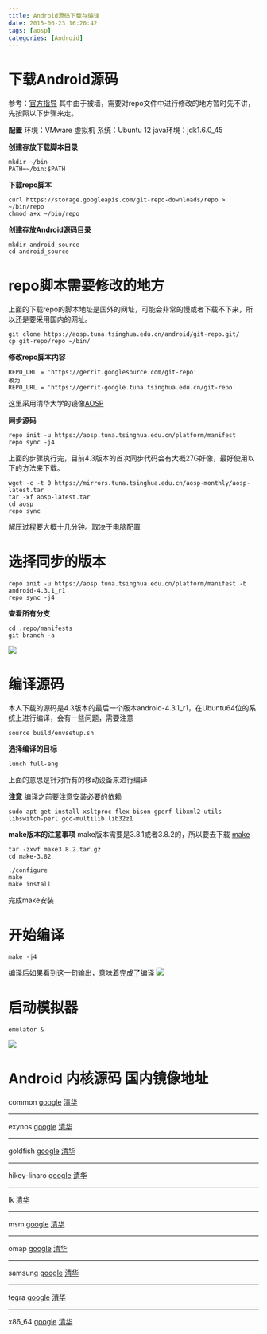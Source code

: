 ```yaml
---
title: Android源码下载与编译
date: 2015-06-23 16:20:42
tags: [aosp]
categories: [Android]
---
```


# 下载Android源码

参考：[官方指导](https://source.android.com/source/downloading.html)
其中由于被墙，需要对repo文件中进行修改的地方暂时先不讲，先按照以下步骤来走。

**配置**
环境：VMware 虚拟机
系统：Ubuntu 12
java环境：jdk1.6.0_45

**创建存放下载脚本目录**
```
mkdir ~/bin
PATH=~/bin:$PATH
```

**下载repo脚本**
```
curl https://storage.googleapis.com/git-repo-downloads/repo > ~/bin/repo
chmod a+x ~/bin/repo
```

<!-- more -->

**创建存放Android源码目录**
```
mkdir android_source
cd android_source
```

# repo脚本需要修改的地方

上面的下载repo的脚本地址是国外的网址，可能会非常的慢或者下载不下来，所以还是要采用国内的网址。
```
git clone https://aosp.tuna.tsinghua.edu.cn/android/git-repo.git/
cp git-repo/repo ~/bin/
```

**修改repo脚本内容**
```
REPO_URL = 'https://gerrit.googlesource.com/git-repo'
改为
REPO_URL = 'https://gerrit-google.tuna.tsinghua.edu.cn/git-repo'
```

这里采用清华大学的镜像[AOSP](https://mirrors.tuna.tsinghua.edu.cn/help/AOSP/)

**同步源码**
```
repo init -u https://aosp.tuna.tsinghua.edu.cn/platform/manifest 
repo sync -j4
```

上面的步骤执行完，目前4.3版本的首次同步代码会有大概27G好像，最好使用以下的方法来下载。
```
wget -c -t 0 https://mirrors.tuna.tsinghua.edu.cn/aosp-monthly/aosp-latest.tar 
tar -xf aosp-latest.tar
cd aosp 
repo sync
```

解压过程要大概十几分钟。取决于电脑配置


# 选择同步的版本
```
repo init -u https://aosp.tuna.tsinghua.edu.cn/platform/manifest -b android-4.3.1_r1
repo sync -j4
```

**查看所有分支**
```
cd .repo/manifests
git branch -a
```

![](/css/images/android_tags.png)


# 编译源码
本人下载的源码是4.3版本的最后一个版本android-4.3.1_r1，在Ubuntu64位的系统上进行编译，会有一些问题，需要注意

```
source build/envsetup.sh
```

**选择编译的目标**
```
lunch full-eng
```
上面的意思是针对所有的移动设备来进行编译

**注意**
编译之前要注意安装必要的依赖
```
sudo apt-get install xsltproc flex bison gperf libxml2-utils libswitch-perl gcc-multilib lib32z1
```


**make版本的注意事项**
make版本需要是3.8.1或者3.8.2的，所以要去下载
[make](ftp://ftp.gnu.org/gnu/make/)
```
tar -zxvf make3.8.2.tar.gz
cd make-3.82

./configure
make
make install
```
完成make安装


# 开始编译

```
make -j4
```
编译后如果看到这一句输出，意味着完成了编译
![](/css/images/aosp_make_finished.png)


# 启动模拟器
```
emulator &
```

![](/css/images/emulator.png)



# Android 内核源码 国内镜像地址

common 
[google](https://android.googlesource.com/kernel/common.git) [清华](https://aosp.tuna.tsinghua.edu.cn/kernel/common.git)

***

exynos 
[google](https://android.googlesource.com/kernel/exynos.git) [清华](https://aosp.tuna.tsinghua.edu.cn/kernel/exynos.git)

***

goldfish 
[google](https://android.googlesource.com/kernel/goldfish.git) [清华](https://aosp.tuna.tsinghua.edu.cn/kernel/goldfish.git)

***

hikey-linaro 
[google](https://android.googlesource.com/kernel/hikey-linaro.git) [清华](https://aosp.tuna.tsinghua.edu.cn/kernel/hikey-linaro.git)

***

lk 
[清华](https://aosp.tuna.tsinghua.edu.cn/kernel/lk.git)

***

msm 
[google](https://android.googlesource.com/kernel/msm.git) [清华](https://aosp.tuna.tsinghua.edu.cn/kernel/msm.git)

***

omap 
[google](https://android.googlesource.com/kernel/omap.git) [清华](https://aosp.tuna.tsinghua.edu.cn/kernel/omap.git)

***

samsung 
[google](https://android.googlesource.com/kernel/samsung.git) [清华](https://aosp.tuna.tsinghua.edu.cn/kernel/samsung.git)

***

tegra 
[google](https://android.googlesource.com/kernel/tegra.git) [清华](https://aosp.tuna.tsinghua.edu.cn/kernel/tegra.git)

***

x86_64 
[google](https://android.googlesource.com/kernel/x86_64.git) [清华](https://aosp.tuna.tsinghua.edu.cn/kernel/x86_64.git)
